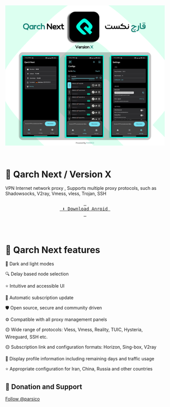 <div dir="ltr">
<br>

<p align="center"><img src="https://raw.githubusercontent.com/parsico/Qarch-Next/main/Qarch.png" /></p>
<br>

# 🔹 Qarch Next / Version X
VPN Internet network proxy , Supports multiple proxy protocols, such as Shadowsocks, V2ray, Vmess, vless, Trojan, SSH


<div align="center">

[<kbd> <br> ⬇️ Download Anroid <br> </kbd>][Link]

<br>


<!---------------------------------------------------------------------------->

[Link]: https://github.com/parsico/Qarch-Next/releases


</div>
<br>

# 🚀 Qarch Next features

🌙 Dark and light modes

🔍 Delay based node selection

⭐ Intuitive and accessible UI

🔄 Automatic subscription update

🛡 Open source, secure and community driven

⚙ Compatible with all proxy management panels

🟡 Wide range of protocols:
Vless, Vmess, Reality, TUIC, Hysteria, Wireguard, SSH etc.

🟡 Subscription link and configuration formats: Horizon, Sing-box, V2ray

🔎 Display profile information including remaining days and traffic usage

⭐ Appropriate configuration for Iran, China, Russia and other countries


## 🎯 Donation and Support
<!-- Place this tag where you want the button to render. -->
<a class="github-button" href="https://github.com/parsico" data-color-scheme="no-preference: dark_dimmed; light: light; dark: dark;" data-size="large" aria-label="Follow @parsico on GitHub">Follow @parsico</a>

